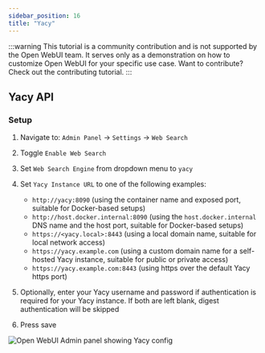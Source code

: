 ```yaml
---
sidebar_position: 16
title: "Yacy"
---
```


:::warning
This tutorial is a community contribution and is not supported by the Open WebUI team. It serves only as a demonstration on how to customize Open WebUI for your specific use case. Want to contribute? Check out the contributing tutorial.
:::

## Yacy API

### Setup

1. Navigate to: `Admin Panel` -> `Settings` -> `Web Search`
2. Toggle `Enable Web Search`
3. Set `Web Search Engine` from dropdown menu to `yacy`
4. Set `Yacy Instance URL` to one of the following examples:

    * `http://yacy:8090` (using the container name and exposed port, suitable for Docker-based setups)
    * `http://host.docker.internal:8090` (using the `host.docker.internal` DNS name and the host port, suitable for Docker-based setups)
    * `https://<yacy.local>:8443` (using a local domain name, suitable for local network access)
    * `https://yacy.example.com` (using a custom domain name for a self-hosted Yacy instance, suitable for public or private access)
    * `https://yacy.example.com:8443` (using https over the default Yacy https port)

5. Optionally, enter your Yacy username and password if authentication is required for your Yacy instance. If both are left blank, digest authentication will be skipped
6. Press save

![Open WebUI Admin panel showing Yacy config](/images/tutorial_yacy.png)
